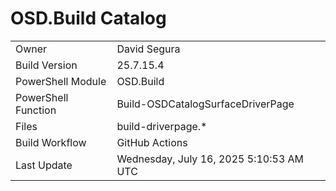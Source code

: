 ﻿# OSD.Build Catalog

| | |
|-|-|
| Owner | David Segura |
| Build Version | 25.7.15.4 |
| PowerShell Module | OSD.Build |
| PowerShell Function | Build-OSDCatalogSurfaceDriverPage |
| Files | build-driverpage.* |
| Build Workflow | GitHub Actions |
| Last Update | Wednesday, July 16, 2025 5:10:53 AM UTC |
